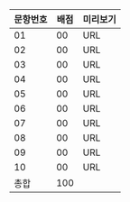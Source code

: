 |문항번호|배점|미리보기|
|--|--|--|
|01|00|URL|
|02|00|URL|
|03|00|URL|
|04|00|URL|
|05|00|URL|
|06|00|URL|
|07|00|URL|
|08|00|URL|
|09|00|URL|
|10|00|URL|
|총합|100| |
